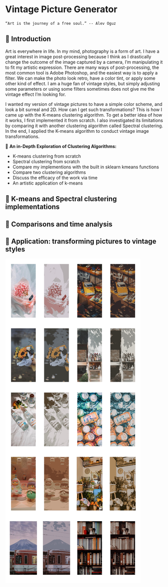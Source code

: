 # Vintage Picture Generator
    “Art is the journey of a free soul.” -- Alev Oguz

## :art: Introduction
Art is everywhere in life. In my mind, photography is a form of art. I have a great interest in image post-processing because I think as I drastically change the outcome of the image captured by a camera, I’m manipulating it to fit my artistic expression. There are many ways of post-processing, the most common tool is Adobe Photoshop, and the easiest way is to apply a filter. We can make the photo look retro, have a color tint, or apply some other kind of effect. I am a huge fan of vintage styles, but simply adjusting some parameters or using some filters sometimes does not give me the vintage effect I’m looking for.

I wanted my version of vintage pictures to have a simple color scheme, and look a bit surreal and 2D. How can I get such transformations? This is how I came up with the K-means clustering algorithm. To get a better idea of how it works, I first implemented it from scratch. I also investigated its limitations by comparing it with another clustering algorithm called Spectral clustering. In the end, I applied the K-means algorithm to conduct vintage image transformations.

:small_blue_diamond: **An in-Depth Exploration of Clustering Algorithms:** 

  * K-means clustering from scratch
  * Spectral clustering from scratch
  * Compare my implementions with the built in sklearn kmeans functions
  * Compare two clustering algorithms 
  * Discuss the efficacy of the work via time
  * An artistic application of k-means

## :art: K-means and Spectral clustering implementations

## :art: Comparisons and time analysis

## :art: Application: transforming pictures to vintage styles 

![gallery](https://github.com/comp-machine-learning-spring2021/portfolio-HelenaSG/blob/main/Vintage%20Picture%20Generator/gallery.jpeg?raw=true)
